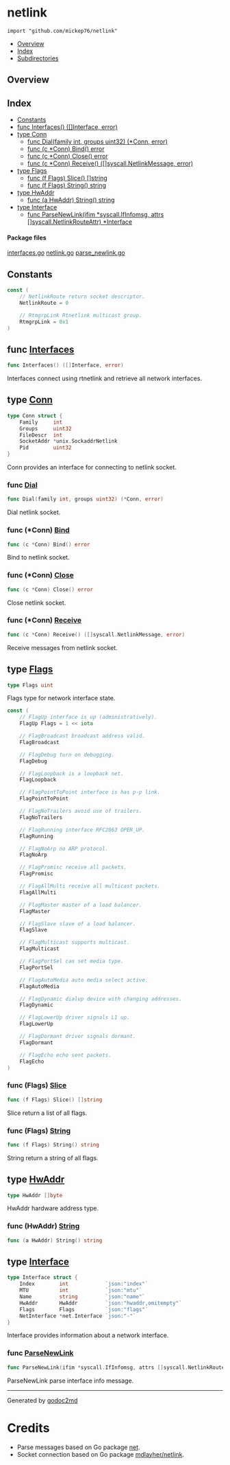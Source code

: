 

# netlink
`import "github.com/mickep76/netlink"`

* [Overview](#pkg-overview)
* [Index](#pkg-index)
* [Subdirectories](#pkg-subdirectories)

## <a name="pkg-overview">Overview</a>



## <a name="pkg-index">Index</a>
* [Constants](#pkg-constants)
* [func Interfaces() ([]Interface, error)](#Interfaces)
* [type Conn](#Conn)
  * [func Dial(family int, groups uint32) (*Conn, error)](#Dial)
  * [func (c *Conn) Bind() error](#Conn.Bind)
  * [func (c *Conn) Close() error](#Conn.Close)
  * [func (c *Conn) Receive() ([]syscall.NetlinkMessage, error)](#Conn.Receive)
* [type Flags](#Flags)
  * [func (f Flags) Slice() []string](#Flags.Slice)
  * [func (f Flags) String() string](#Flags.String)
* [type HwAddr](#HwAddr)
  * [func (a HwAddr) String() string](#HwAddr.String)
* [type Interface](#Interface)
  * [func ParseNewLink(ifim *syscall.IfInfomsg, attrs []syscall.NetlinkRouteAttr) *Interface](#ParseNewLink)


#### <a name="pkg-files">Package files</a>
[interfaces.go](/src/github.com/mickep76/netlink/interfaces.go) [netlink.go](/src/github.com/mickep76/netlink/netlink.go) [parse_newlink.go](/src/github.com/mickep76/netlink/parse_newlink.go) 


## <a name="pkg-constants">Constants</a>
``` go
const (
    // NetlinkRoute return socket descriptor.
    NetlinkRoute = 0

    // RtmgrpLink Rtnetlink multicast group.
    RtmgrpLink = 0x1
)
```



## <a name="Interfaces">func</a> [Interfaces](/src/target/interfaces.go?s=132:170#L10)
``` go
func Interfaces() ([]Interface, error)
```
Interfaces connect using rtnetlink and retrieve all network interfaces.




## <a name="Conn">type</a> [Conn](/src/target/netlink.go?s=276:400#L20)
``` go
type Conn struct {
    Family     int
    Groups     uint32
    FileDescr  int
    SocketAddr *unix.SockaddrNetlink
    Pid        uint32
}
```
Conn provides an interface for connecting to netlink socket.







### <a name="Dial">func</a> [Dial](/src/target/netlink.go?s=426:477#L29)
``` go
func Dial(family int, groups uint32) (*Conn, error)
```
Dial netlink socket.





### <a name="Conn.Bind">func</a> (\*Conn) [Bind](/src/target/netlink.go?s=729:756#L47)
``` go
func (c *Conn) Bind() error
```
Bind to netlink socket.




### <a name="Conn.Close">func</a> (\*Conn) [Close](/src/target/netlink.go?s=1172:1200#L70)
``` go
func (c *Conn) Close() error
```
Close netlink socket.




### <a name="Conn.Receive">func</a> (\*Conn) [Receive](/src/target/netlink.go?s=1279:1337#L75)
``` go
func (c *Conn) Receive() ([]syscall.NetlinkMessage, error)
```
Receive messages from netlink socket.




## <a name="Flags">type</a> [Flags](/src/target/parse_newlink.go?s=615:630#L34)
``` go
type Flags uint
```
Flags type for network interface state.


``` go
const (
    // FlagUp interface is up (administratively).
    FlagUp Flags = 1 << iota

    // FlagBroadcast broadcast address valid.
    FlagBroadcast

    // FlagDebug turn on debugging.
    FlagDebug

    // FlagLoopback is a loopback net.
    FlagLoopback

    // FlagPointToPoint interface is has p-p link.
    FlagPointToPoint

    // FlagNoTrailers avoid use of trailers.
    FlagNoTrailers

    // FlagRunning interface RFC2863 OPER_UP.
    FlagRunning

    // FlagNoArp no ARP protocol.
    FlagNoArp

    // FlagPromisc receive all packets.
    FlagPromisc

    // FlagAllMulti receive all multicast packets.
    FlagAllMulti

    // FlagMaster master of a load balancer.
    FlagMaster

    // FlagSlave slave of a load balancer.
    FlagSlave

    // FlagMulticast supports multicast.
    FlagMulticast

    // FlagPortSel can set media type.
    FlagPortSel

    // FlagAutoMedia auto media select active.
    FlagAutoMedia

    // FlagDynamic dialup device with changing addresses.
    FlagDynamic

    // FlagLowerUp driver signals L1 up.
    FlagLowerUp

    // FlagDormant driver signals dormant.
    FlagDormant

    // FlagEcho echo sent packets.
    FlagEcho
)
```









### <a name="Flags.Slice">func</a> (Flags) [Slice](/src/target/parse_newlink.go?s=2962:2993#L148)
``` go
func (f Flags) Slice() []string
```
Slice return a list of all flags.




### <a name="Flags.String">func</a> (Flags) [String](/src/target/parse_newlink.go?s=2852:2882#L143)
``` go
func (f Flags) String() string
```
String return a string of all flags.




## <a name="HwAddr">type</a> [HwAddr](/src/target/parse_newlink.go?s=1991:2009#L118)
``` go
type HwAddr []byte
```
HwAddr hardware address type.










### <a name="HwAddr.String">func</a> (HwAddr) [String](/src/target/parse_newlink.go?s=4593:4624#L246)
``` go
func (a HwAddr) String() string
```



## <a name="Interface">type</a> [Interface](/src/target/parse_newlink.go?s=2517:2810#L133)
``` go
type Interface struct {
    Index        int            `json:"index"`
    MTU          int            `json:"mtu"`
    Name         string         `json:"name"`
    HwAddr       HwAddr         `json:"hwaddr,omitempty"`
    Flags        Flags          `json:"flags"`
    NetInterface *net.Interface `json:"-"`
}
```
Interface provides information about a network interface.







### <a name="ParseNewLink">func</a> [ParseNewLink](/src/target/parse_newlink.go?s=4997:5084#L268)
``` go
func ParseNewLink(ifim *syscall.IfInfomsg, attrs []syscall.NetlinkRouteAttr) *Interface
```
ParseNewLink parse interface info message.









- - -
Generated by [godoc2md](http://godoc.org/github.com/davecheney/godoc2md)
# Credits

- Parse messages based on Go package [net](https://golang.org/src/net/interface_linux.go).
- Socket connection based on Go package [mdlayher/netlink](https://github.com/mdlayher/netlink).
